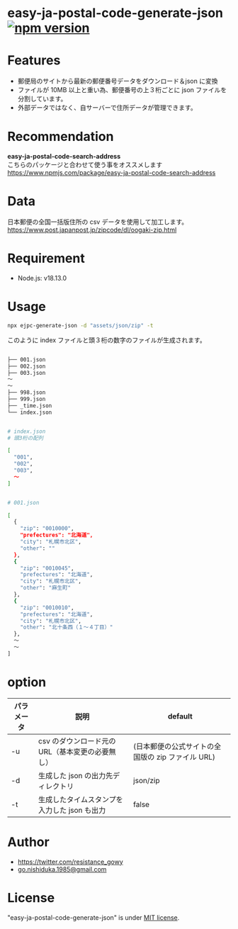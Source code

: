 # easy-ja-postal-code-generate-json [![npm version](https://img.shields.io/npm/v/easy-ja-postal-code-generate-json.svg?style=flat)](https://www.npmjs.com/package/easy-ja-postal-code-generate-json)

# Features

- 郵便局のサイトから最新の郵便番号データをダウンロード＆json に変換
- ファイルが 10MB 以上と重い為、郵便番号の上３桁ごとに json ファイルを分割しています。
- 外部データではなく、自サーバーで住所データが管理できます。

# Recommendation

**easy-ja-postal-code-search-address**<br>
こちらのパッケージと合わせて使う事をオススメします<br>
https://www.npmjs.com/package/easy-ja-postal-code-search-address

# Data

日本郵便の全国一括版住所の csv データを使用して加工します。<br>
<a href="https://www.post.japanpost.jp/zipcode/dl/oogaki-zip.html" target="_blank">https://www.post.japanpost.jp/zipcode/dl/oogaki-zip.html</a>

# Requirement

- Node.js: v18.13.0

# Usage

```bash
npx ejpc-generate-json -d "assets/json/zip" -t
```

このように index ファイルと頭３桁の数字のファイルが生成されます。

```bash

├── 001.json
├── 002.json
├── 003.json
〜
〜
├── 998.json
├── 999.json
├── _time.json
└── index.json

```

```bash

# index.json
# 頭3桁の配列

[
  "001",
  "002",
  "003",
  〜
]
```

```bash

# 001.json

[
  {
    "zip": "0010000",
    "prefectures": "北海道",
    "city": "札幌市北区",
    "other": ""
  },
  {
    "zip": "0010045",
    "prefectures": "北海道",
    "city": "札幌市北区",
    "other": "麻生町"
  },
  {
    "zip": "0010010",
    "prefectures": "北海道",
    "city": "札幌市北区",
    "other": "北十条西（１～４丁目）"
  },
  〜
  〜
]
```

# option

| パラメータ | 説明                                             | default                                           |
| ---------- | ------------------------------------------------ | ------------------------------------------------- |
| -u         | csv のダウンロード元の URL（基本変更の必要無し） | (日本郵便の公式サイトの全国版の zip ファイル URL) |
| -d         | 生成した json の出力先ディレクトリ               | json/zip                                          |
| -t         | 生成したタイムスタンプを入力した json も出力     | false                                             |

# Author

- https://twitter.com/resistance_gowy
- go.nishiduka.1985@gmail.com

# License

"easy-ja-postal-code-generate-json" is under [MIT license](https://en.wikipedia.org/wiki/MIT_License).
